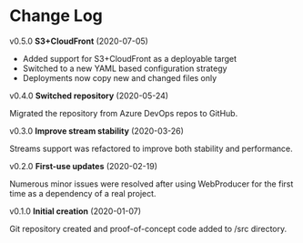 # Change Log

v0.5.0 **S3+CloudFront** (2020-07-05)

- Added support for S3+CloudFront as a deployable target
- Switched to a new YAML based configuration strategy
- Deployments now copy new and changed files only

v0.4.0 **Switched repository** (2020-05-24)

Migrated the repository from Azure DevOps repos to GitHub.

v0.3.0 **Improve stream stability** (2020-03-26)

Streams support was refactored to improve both stability and performance.

v0.2.0 **First-use updates** (2020-02-19)

Numerous minor issues were resolved after using WebProducer for the first time as a dependency of a real project.

v0.1.0 **Initial creation** (2020-01-07)

Git repository created and proof-of-concept code added to /src directory.
